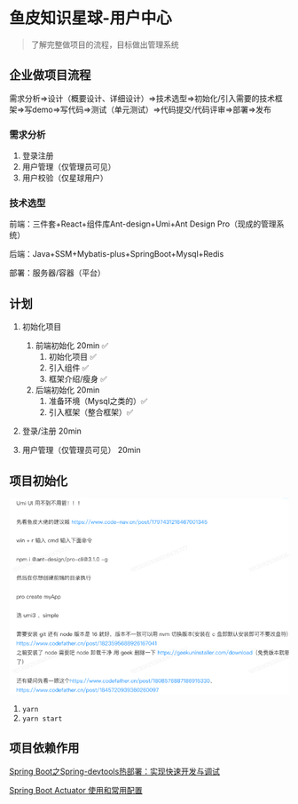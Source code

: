 # 鱼皮知识星球-用户中心

> 了解完整做项目的流程，目标做出管理系统

## 企业做项目流程

需求分析=>设计（概要设计、详细设计）=>技术选型=>初始化/引入需要的技术框架=>写demo=>写代码=>测试（单元测试）=>代码提交/代码评审=>部署=>发布

### 需求分析

1. 登录注册
2. 用户管理（仅管理员可见）
3. 用户校验（仅星球用户）

### 技术选型

前端：三件套+React+组件库Ant-design+Umi+Ant Design Pro（现成的管理系统）

后端：Java+SSM+Mybatis-plus+SpringBoot+Mysql+Redis

部署：服务器/容器（平台）

## 计划

1. 初始化项目
   1. 前端初始化 20min ✅
      1. 初始化项目 ✅
      2. 引入组件 ✅
      3. 框架介绍/瘦身 ✅
   2. 后端初始化 20min
      1. 准备环境（Mysql之类的）✅
      2. 引入框架（整合框架）✅

2. 登录/注册 20min
3. 用户管理（仅管理员可见） 20min

## 项目初始化

![image-20250506204939288](./images/鱼皮知识星球-用户中心/image-20250506204939288.png)

1. `yarn`
2. `yarn start`

## 项目依赖作用

[Spring Boot之Spring-devtools热部署：实现快速开发与调试](https://developer.aliyun.com/article/1310282)

[Spring Boot Actuator 使用和常用配置](https://developer.aliyun.com/article/1574023)
